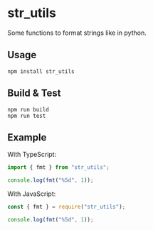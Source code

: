 # str_utils

Some functions to format strings like in python.

## Usage

```
npm install str_utils
```

## Build & Test

```
npm run build
npm run test
```

## Example

With TypeScript:
```ts
import { fmt } from "str_utils";

console.log(fmt("%5d", 1));
```

With JavaScript:
```js
const { fmt } = require("str_utils");

console.log(fmt("%5d", 1));
```
